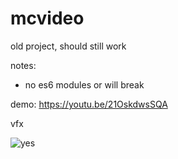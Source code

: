 # mcvideo

old project, should still work

notes:

- no es6 modules or will break

demo: https://youtu.be/21OskdwsSQA

vfx

![yes](./zod47O.gif)
